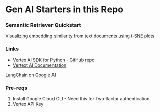 # Gen AI Starters in this Repo

### Semantic Retriever Quickstart
[Visualizing embedding similarity from text documents using t-SNE plots](https://cloud.google.com/vertex-ai/docs/generative-ai/tutorials)

### Links
- [Vertex AI SDK for Python - GitHub repo](https://github.com/googleapis/python-aiplatform)
- [Vertext AI Documentation](https://cloud.google.com/vertex-ai/docs)

[LangChain on Google AI](https://cloud.google.com/vertex-ai/docs/generative-ai/learn-resources#langchain_%F0%9F%A6%9C%EF%B8%8F%F0%9F%94%97)


### Pre-reqs
1. Install Google Cloud CLI - Need this for Two-factor authentication
2. Vertex API Key
